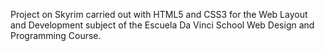 Project on Skyrim carried out with HTML5 and CSS3 for the Web Layout and Development subject of the Escuela Da Vinci School Web Design and Programming Course.
